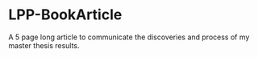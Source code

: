 # LPP-BookArticle
A 5 page long article to communicate the discoveries and process of my master thesis results.
